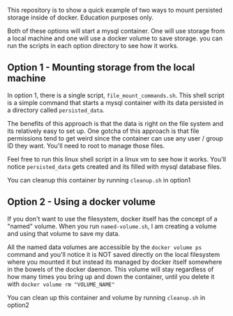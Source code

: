 This repository is to show a quick example of two ways to mount persisted storage inside of docker. Education purposes only.

Both of these options will start a mysql container. One will use storage from a local machine and one will use a docker volume to save storage. you can run the scripts in each option directory to see how it works.

## Option 1 - Mounting storage from the local machine
In option 1, there is a single script, `file_mount_commands.sh`. This shell script is a simple command that starts a mysql container with its data persisted in 
a directory called `persisted_data`. 

The benefits of this approach is that the data is right on the file system and its relatively easy to set up. One gotcha of this approach is that file permissions
tend to get weird since the container can use any user / group ID they want. You'll need to root to manage those files.

Feel free to run this linux shell script in a linux vm to see how it works. 
You'll notice `persisted_data` gets created and its filled with mysql database files.

You can cleanup this container by running `cleanup.sh` in option1

## Option 2 - Using a docker volume
If you don't want to use the filesystem, docker itself has the concept of a "named" volume.
When you run `named-volume.sh`, I am creating a volume and using that volume to save my data.

All the named data volumes are accessible by the `docker volume ps` command and you'll notice it is 
NOT saved directly on the local filesystem where you mounted it but instead its managed by docker itself somewhere in the bowels of the docker daemon.
This volume will stay regardless of how many times you bring up and down the container, until you delete it with `docker volume rm "VOLUME_NAME"`

You can clean up this container and volume by running `cleanup.sh` in option2